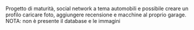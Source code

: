 Progetto di maturità, social network a tema automobili e possibile creare un profilo caricare foto, aggiungere recensione e macchine al proprio garage.
NOTA: non è presente il database e le immagini
